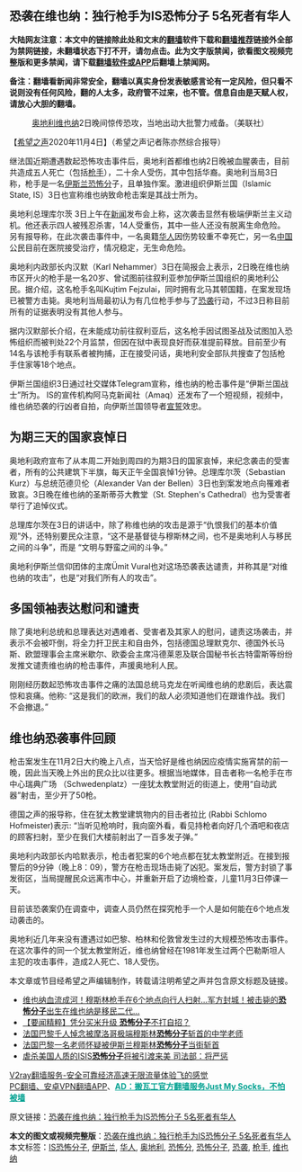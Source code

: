  <h2>恐袭在维也纳：独行枪手为IS恐怖分子 5名死者有华人</h2> <p class="notice"><b>大陆网友注意：本文中的链接除此处和文末的<a href="https://github.com/bannedbook/fanqiang" >翻墙</a>软件下载和<a href="https://github.com/killgcd/justmysocks/blob/master/README.md">翻墙推荐</a>链接外全部为禁网链接，未翻墙状态下打不开，请勿点击。此为文字版禁闻，欲看图文视频完整版和更多禁闻，请下载<a href="https://github.com/bannedbook/fanqiang">翻墙软件或APP</a>后翻墙上禁闻网。</p><p>备注：翻墙看新闻非常安全，翻墙以真实身份发表敏感言论有一定风险，但只看不说则没有任何风险，翻的人太多，政府管不过来，也不管。信息自由是天赋人权，请放心大胆的翻墙。</b></p>  <div class="entry"> <figure><figcaption><a href="https://www.bannedbook.org/bnews/tag/%e5%a5%a5%e5%9c%b0%e5%88%a9/" class="st_tag internal_tag" rel="tag" title="标签 奥地利 下的日志">奥地利</a><a href="https://www.bannedbook.org/bnews/tag/%E7%BB%B4%E4%B9%9F%E7%BA%B3/" class="st_tag internal_tag" rel="tag" title="标签 维也纳 下的日志">维也纳</a>2日晚间惊传恐攻，当地出动大批警力戒备。（美联社）</figcaption></figure> <p>【<span class='wp_keywordlink_affiliate'><a href="https://www.soundofhope.org" title="希望之声" target="_blank">希望之声</a></span>2020年11月4日】（希望之声记者陈亦然综合报导）</p> <p>继法国近期遭遇数起恐怖攻击事件后，奥地利首都维也纳2日晚被血腥袭击，目前共造成五人死亡（包括<a href="https://www.bannedbook.org/bnews/tag/%E6%9E%AA%E6%89%8B/" class="st_tag internal_tag" rel="tag" title="标签 枪手 下的日志">枪手</a>），二十余人受伤，其中包括华裔。奥地利当局3日称，枪手是一名<a href="https://www.bannedbook.org/bnews/tag/%e4%bc%8a%e6%96%af%e5%85%b0/" class="st_tag internal_tag" rel="tag" title="标签 伊斯兰 下的日志">伊斯兰</a><a href="https://www.bannedbook.org/bnews/tag/%E6%81%90%E6%80%96%E5%88%86/" class="st_tag internal_tag" rel="tag" title="标签 恐怖分 下的日志">恐怖分</a>子，且单独作案。激进组织伊斯兰国（Islamic State, IS）3日也宣称维也纳致命枪击案是其战士所为。</p> <p>奥地利总理库尔茨 3日上午在<span class='wp_keywordlink_affiliate'><a href="https://www.bannedbook.org/" title="新闻">新闻</a></span>发布会上称，这次袭击显然有极端伊斯兰主义动机。他还表示四人被残忍杀害，14人受重伤，其中一些人还没有脱离生命危险。另有报导称，在此次袭击事件中，一名奥籍<a href="https://www.bannedbook.org/bnews/tag/%e5%8d%8e%e4%ba%ba/" class="st_tag internal_tag" rel="tag" title="标签 华人 下的日志">华人</a>因伤势较重不幸死亡，另一名<span class='wp_keywordlink_affiliate'><a href="https://www.bannedbook.org/" title="中国" target="_blank">中国</a></span>公民目前在医院接受治疗，情况稳定，无生命危险。</p> <p>奥地利内政部长内汉默（Karl Nehammer）3日在简报会上表示，2日晚在维也纳市区开火的枪手是一名20岁、曾试图前往叙利亚参加伊斯兰国组织的奥地利公民。据介绍，这名枪手名叫Kujtim Fejzulai，同时拥有北马其顿国籍，在案发现场已被警方击毙。奥地利当局最初认为有几位枪手参与了<a href="https://www.bannedbook.org/bnews/tag/%e6%81%90%e8%a2%ad/" class="st_tag internal_tag" rel="tag" title="标签 恐袭 下的日志">恐袭</a>行动，不过3日称目前所有的证据表明没有其他人参与。</p>  <p>据内汉默部长介绍，在未能成功前往叙利亚后，这名枪手因试图圣战及试图加入恐怖组织而被判处22个月监禁，但因在狱中表现良好而获准提前释放。目前至少有14名与该枪手有联系者被拘捕，正在接受问话，奥地利安全部队共搜查了包括枪手住家等18个地点。</p> <p>伊斯兰国组织3日通过社交媒体Telegram宣称，维也纳的枪击事件是“伊斯兰国战士”所为。 IS的宣传机构阿马克新闻社（Amaq）还发布了一个短视频，视频中，维也纳恐袭的行凶者自拍，向伊斯兰国领导者<span class='wp_keywordlink'><a href="https://www.bannedbook.org/forum5/topic17.html" title="宣誓与预言" target="_blank">宣誓</a></span>效忠。</p> <h2>为期三天的国家哀悼日</h2> <p>奥地利政府宣布了从本周二开始到周四的为期3日的国家哀悼，来纪念袭击的受害者，所有的公共建筑下半旗，每天正午全国哀悼1分钟。总理库尔茨（Sebastian Kurz）与总统范德贝伦（Alexander Van der Bellen）3日也到案发地点向罹难者致哀。3日晚在维也纳的圣斯蒂芬大教堂（St. Stephen&#x27;s Cathedral）也为受害者举行了追悼仪式。</p> <p>总理库尔茨在3日的讲话中，除了称维也纳的攻击是源于“仇恨我们的基本价值观”外，还特别要民众注意，“这不是基督徒与穆斯林之间，也不是奥地利人与移民之间的斗争”，而是 “文明与野蛮之间的斗争。”</p>  <p>奥地利伊斯兰信仰团体的主席Ümit Vural也对这场恐袭表达谴责，并称其是“对维也纳的攻击”，也是“对我们所有人的攻击”。</p> <h2>多国领袖表达慰问和谴责</h2> <p>除了奥地利总统和总理表达对遇难者、受害者及其家人的慰问，谴责这场袭击，并表示不会被吓倒，将全力扞卫民主和自由外，包括德国总理默克尔、德国外长马斯、欧盟理事会主席米歇尔、欧委会主席冯德莱恩及联合国秘书长古特雷斯等纷纷发推文谴责维也纳的枪击事件，声援奥地利人民。</p> <p>刚刚经历数起恐怖攻击事件之痛的法国总统马克龙在听闻维也纳的悲剧后，表达震惊和哀痛。他称: “这是我们的欧洲，我们的敌人必须知道他们在跟谁作战。我们不会撤退。”</p> <h2>维也纳恐袭事件回顾</h2> <p>枪击案发生在11月2日大约晚上八点，当天恰好是维也纳因应疫情实施宵禁的前一晚，因此当天晚上外出的民众比以往更多。根据当地媒体，目击者称一名枪手在市中心瑞典广场 （Schwedenplatz）一座犹太教堂附近的街道上，使用“自动武器”射击，至少开了50枪。</p>  <p>德国之声的报导称，住在犹太教堂建筑物内的目击者拉比 (Rabbi Schlomo Hofmeister)表示: “当听见枪响时，我向窗外看，看见持枪者向好几个酒吧和夜店的顾客扫射，至少在我们大楼前射出了一百多发子弹。”</p> <p>奥地利内政部长内哈默表示，枪击者犯案的6个地点都在犹太教堂附近。在接到报警后的9分钟（晚上8：09），警方在枪击现场击毙了凶犯。案发后，警方封锁了事发街区，当局提醒民众远离市中心，并重新开启了边境检查，儿童11月3日停课一天。</p> <p>目前该恐袭案仍在调查中，调查人员仍然在探究枪手一个人是如何能在6个地点发动袭击的。</p> <p>奥地利近几年来没有遭遇过如巴黎、柏林和伦敦曾发生过的大规模恐怖攻击事件。在这次事件的同一个犹太教堂附近，维也纳曾经在1981年发生过两个巴勒斯坦人主犯的攻击事件，造成2人死亡、18人受伤。</p>  <p>本文章或节目经希望之声编辑制作，转载请注明希望之声并包含原文标题及链接。</p> <ul class='op-related-articles' title='相关阅读'> <li><a href='https://www.bannedbook.org/bnews/worldnews/20201104/1425246.html' target='_blank'>维也纳血流成河！穆斯林枪手在6个地点向行人扫射…军方封城！被击毙的<b>恐怖分子</b>出生在维也纳是移民二代…</a></li> <li><a href='https://www.bannedbook.org/bnews/comments/20201031/1423389.html' target='_blank'>【要闻精粹】凭分买米升级 <b>恐怖分子</b>不打自招？</a></li> <li><a href='https://www.bannedbook.org/bnews/comments/20201018/1416002.html' target='_blank'>法国巴黎千人悼念被摩洛哥极端穆斯林<b>恐怖分子</b>斩首的中学老师</a></li> <li><a href='https://www.bannedbook.org/bnews/worldnews/20201017/1415353.html' target='_blank'>法国巴黎一名老师怀疑被伊斯兰穆斯林<b>恐怖分子</b>当街斩首</a></li> <li><a href='https://www.bannedbook.org/bnews/comments/20201008/1409950.html' target='_blank'>虐杀美国人质的ISIS<b>恐怖分子</b>将被引渡来美 司法部：将严惩</a></li> </ul> <p class="texttj"> <a href="https://www.bannedbook.org/forum23/topic22702.html" target="_blank">V2ray翻墙服务-安全可靠经济高速无限流量体验飞的感觉</a><br/> <a href="https://github.com/bannedbook/fanqiang/wiki/%E7%A6%81%E9%97%BB%E7%BD%91%E5%AE%89%E5%8D%93%E7%BF%BB%E5%A2%99%E6%96%B0%E9%97%BBAPP" target="_blank">PC翻墙、安卓VPN翻墙APP</a>、<span onclick="window.open('https://github.com/killgcd/justmysocks/blob/master/README.md')" style="font-weight:bold;color:#00A191;cursor:pointer;text-decoration:underline;outline:none">AD：搬瓦工官方翻墙服务Just My Socks，不怕被墙</span></p><p>原文链接：<a class="src_link"  href="https://www.soundofhope.org/post/439312" target="_blank">恐袭在维也纳：独行枪手为IS恐怖分子 5名死者有华人</a></p><a name='sharetosocial'></a>       <div><b>本文的图文或视频完整版</b>：<a href='https://www.bannedbook.org/bnews/comments/20201104/1425779.html'>恐袭在维也纳：独行枪手为IS恐怖分子 5名死者有华人</a></div>  </div><!--END ENTRY--> <div class="postfooter"> <div>本文标签：<a href="https://www.bannedbook.org/bnews/tag/IS%E6%81%90%E6%80%96%E5%88%86%E5%AD%90/" rel="tag">IS恐怖分子</a>, <a href="https://www.bannedbook.org/bnews/tag/%e4%bc%8a%e6%96%af%e5%85%b0/" rel="tag">伊斯兰</a>, <a href="https://www.bannedbook.org/bnews/tag/%e5%8d%8e%e4%ba%ba/" rel="tag">华人</a>, <a href="https://www.bannedbook.org/bnews/tag/%e5%a5%a5%e5%9c%b0%e5%88%a9/" rel="tag">奥地利</a>, <a href="https://www.bannedbook.org/bnews/tag/%E6%81%90%E6%80%96%E5%88%86/" rel="tag">恐怖分</a>, <a href="https://www.bannedbook.org/bnews/tag/%e6%81%90%e6%80%96%e5%88%86%e5%ad%90/" rel="tag">恐怖分子</a>, <a href="https://www.bannedbook.org/bnews/tag/%e6%81%90%e8%a2%ad/" rel="tag">恐袭</a>, <a href="https://www.bannedbook.org/bnews/tag/%E6%9E%AA%E6%89%8B/" rel="tag">枪手</a>, <a href="https://www.bannedbook.org/bnews/tag/%E7%BB%B4%E4%B9%9F%E7%BA%B3/" rel="tag">维也纳</a></div>  </div><!--END POSTFOOTER--> 